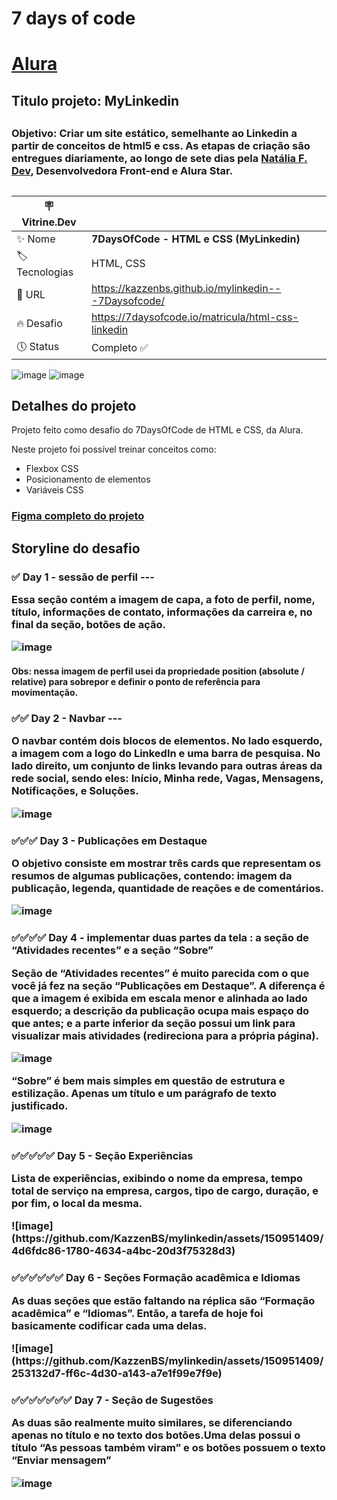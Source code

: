 <h1> 7 days of code  <h1> <a href="https://www.alura.com.br">Alura</a>

<h2> Titulo projeto: MyLinkedin <h2>

<h3>Objetivo: Criar um  site estático, semelhante ao Linkedin a partir de conceitos de html5 e css. As etapas de criação são entregues diariamente, ao longo de sete dias pela <a href="https://gist.github.com/natalia-fs">Natália F. Dev</a>, Desenvolvedora Front-end e Alura Star.

## 
| :placard: Vitrine.Dev |     |
| -------------  | --- |
| :sparkles: Nome        | **7DaysOfCode - HTML e CSS (MyLinkedin)**
| :label: Tecnologias | HTML, CSS
| :rocket: URL         | https://kazzenbs.github.io/mylinkedin---7Daysofcode/
| :fire: Desafio     | https://7daysofcode.io/matricula/html-css-linkedin
| 🕔 Status     | Completo ✅

![image](https://github.com/KazzenBS/Optimustech---7daysOfCode-HTML-CSS/assets/150951409/cdf6aeef-ce59-4076-ba84-ce24f36c285f) ![image](https://github.com/KazzenBS/Optimustech---7daysOfCode-HTML-CSS/assets/150951409/385912b5-4554-47fa-a52a-4be026e21c8b)

## Detalhes do projeto

Projeto feito como desafio do 7DaysOfCode de HTML e CSS, da Alura.

Neste projeto foi possível treinar conceitos como:

- Flexbox CSS
- Posicionamento de elementos
- Variáveis CSS

<h3><a href="https://www.figma.com/file/YNrQbgrdCBM7tDd6CfpBmm/7days---HTML-e-CSS-(Linkedin)?type=design&node-id=0%3A1&mode=dev">Figma completo do projeto</a>

## Storyline do desafio

<h3>✅ Day 1 - sessão de perfil ---
<p>Essa seção contém a imagem de capa, a foto de perfil, nome, título, informações de contato, informações da carreira e, no final da seção, botões de ação. 
  
![image](https://github.com/KazzenBS/mylinkedin/assets/150951409/02d995fe-ceb0-430b-a499-45a71d60941b)
<h4>Obs: nessa imagem de perfil usei da propriedade position (absolute / relative) para sobrepor e definir o ponto de referência para movimentação.
  
<h3>✅✅ Day 2 - Navbar ---
<p>O navbar contém dois blocos de elementos. No lado esquerdo, a imagem com a logo do LinkedIn e uma barra de pesquisa. No lado direito, um conjunto de links levando para outras áreas da rede social, sendo eles: Início, Minha rede, Vagas, Mensagens, Notificações, e Soluções.
  
![image](https://github.com/KazzenBS/mylinkedin/assets/150951409/e733bb89-fea9-478e-95f7-8113058b2422)

<h3> ✅✅✅ Day 3 - Publicações em Destaque
<p>O objetivo consiste em mostrar três cards que representam os resumos de algumas publicações, contendo: imagem da publicação, legenda, quantidade de reações e de comentários.

![image](https://github.com/KazzenBS/mylinkedin/assets/150951409/59e33327-0caf-45d3-8222-13d02c1f382b)

  
<h3> ✅✅✅✅ Day 4 - implementar duas partes da tela : a seção de “Atividades recentes” e a seção “Sobre”
<p> Seção de “Atividades recentes” é muito parecida com o que você já fez na seção “Publicações em Destaque”. A diferença é que a imagem é exibida em escala menor e alinhada ao lado esquerdo; a descrição da publicação ocupa mais espaço do que antes; e a parte inferior da seção possui um link para visualizar mais atividades (redireciona para a própria página).

![image](https://github.com/KazzenBS/mylinkedin/assets/150951409/415c09d8-b73d-4fb4-a047-d71abe8f747c)
  
<p>“Sobre” é bem mais simples em questão de estrutura e estilização. Apenas um título e um parágrafo de texto justificado.

![image](https://github.com/KazzenBS/mylinkedin/assets/150951409/7034dd2a-1e60-489f-9b3a-d763d9a82d90)
  
<h3>✅✅✅✅✅ Day 5 - Seção Experiências
<p>Lista de experiências, exibindo o nome da empresa, tempo total de serviço na empresa, cargos, tipo de cargo, duração, e por fim, o local da mesma.</p>  
![image](https://github.com/KazzenBS/mylinkedin/assets/150951409/4d6fdc86-1780-4634-a4bc-20d3f75328d3)
  
<h3> ✅✅✅✅✅✅ Day 6 -  Seções Formação acadêmica e Idiomas
<p>As duas seções que estão faltando na réplica são “Formação acadêmica” e “Idiomas”. Então, a tarefa de hoje foi basicamente codificar cada uma delas.</p>
![image](https://github.com/KazzenBS/mylinkedin/assets/150951409/253132d7-ff6c-4d30-a143-a7e1f99e7f9e)

  
<h3>✅✅✅✅✅✅✅ Day 7 - Seção de Sugestões
<p>As duas são realmente muito similares, se diferenciando apenas no título e no texto dos botões.Uma delas possui o título “As pessoas também viram” e os botões possuem o texto “Enviar mensagem”</p>

![image](https://github.com/KazzenBS/mylinkedin/assets/150951409/4afa8d09-d53f-4e03-a3c0-8acf0691cbe4) 


